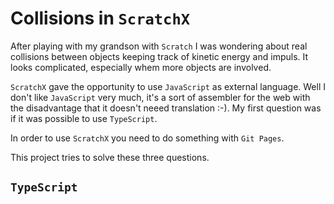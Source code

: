 # Collisions in `ScratchX`

After playing with my grandson with `Scratch` I was wondering about real collisions between objects keeping track of kinetic energy and impuls. It looks complicated, especially whem more objects are involved.

`ScratchX` gave the opportunity to use `JavaScript` as external language. Well I don't like `JavaScript` very much, it's a sort of assembler for the web with the disadvantage that it doesn't neeed translation :-). My first question was if it was possible to use `TypeScript`.

In order to use `ScratchX` you need to do something with `Git Pages`.

This project tries to solve these three questions.

## `TypeScript`